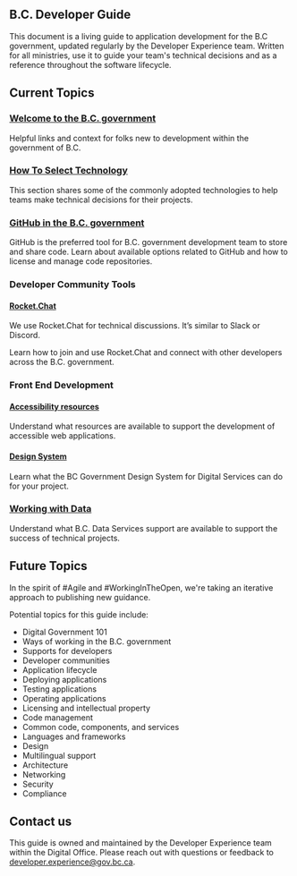 ## B.C. Developer Guide

This document is a living guide to application development for the B.C government, updated regularly by the Developer Experience team. Written for all ministries, use it to guide your team's technical decisions and as a reference throughout the software lifecycle.

## Current Topics

### [Welcome to the B.C. government](./welcome-to-bc-gov/)

Helpful links and context for folks new to development within the government of B.C.

### [How To Select Technology](choosing-technology/how-to-select-technology.md)

This section shares some of the commonly adopted technologies to help teams make technical decisions for their projects.

### [GitHub in the B.C. government](./use-github-in-bcgov/bc-government-organizations-in-github/)

GitHub is the preferred tool for B.C. government development team to store and share code. Learn about available options related to GitHub and how to license and manage code repositories.

### Developer Community Tools

#### [Rocket.Chat](rocketchat/steps-to-join-rocketchat.md)

We use Rocket.Chat for technical discussions. It’s similar to Slack or Discord. 

Learn how to join and use Rocket.Chat and connect with other developers across the B.C. government. 

### Front End Development

#### [Accessibility resources](accessibility-resources.md)

Understand what resources are available to support the development of accessible web applications. 

#### [Design System](design-system/about-the-design-system.md)

Learn what the BC Government Design System for Digital Services can do for your project.

### [Working with Data](working-with-data.md)

Understand what B.C. Data Services support are available to support the success of technical projects. 

## Future Topics

In the spirit of #Agile and #WorkingInTheOpen, we're taking an iterative approach to publishing new guidance. 

Potential topics for this guide include:

- Digital Government 101
- Ways of working in the B.C. government
- Supports for developers
- Developer communities
- Application lifecycle
- Deploying applications
- Testing applications
- Operating applications
- Licensing and intellectual property
- Code management
- Common code, components, and services
- Languages and frameworks
- Design
- Multilingual support
- Architecture
- Networking
- Security
- Compliance

## Contact us

This guide is owned and maintained by the Developer Experience team within the Digital Office. Please reach out with questions or feedback to [developer.experience@gov.bc.ca](mailto:developer.experience@gov.bc.ca).

